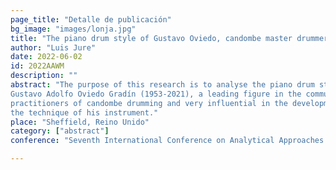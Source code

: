 ```yaml
---
page_title: "Detalle de publicación"
bg_image: "images/lonja.jpg" 
title: "The piano drum style of Gustavo Oviedo, candombe master drummer"  
author: "Luis Jure"  
date: 2022-06-02  
id: 2022AAWM
description: ""  
abstract: "The purpose of this research is to analyse the piano drum style of
Gustavo Adolfo Oviedo Gradín (1953-2021), a leading figure in the community of
practitioners of candombe drumming and very influential in the development of
the technique of his instrument."  
place: "Sheffield, Reino Unido"  
category: ["abstract"] 
conference: "Seventh International Conference on Analytical Approaches to World Music (AAWM 2022)"  

---
```

